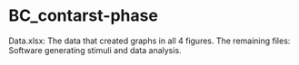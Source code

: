 # BC_contarst-phase
Data.xlsx: The data that created graphs in all 4 figures.
The remaining files: Software generating stimuli and data analysis.
